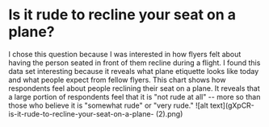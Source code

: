 # Is it rude to recline your seat on a plane?
I chose this question because I was interested in how flyers felt about having the person seated in front of them recline during a flight. I found this data set interesting because it reveals what plane etiquette looks like today and what people expect from fellow flyers.
This chart shows how respondents feel about people reclining their seat on a plane. It reveals that a large portion of respondents feel that it is "not rude at all" -- more so than those who believe it is "somewhat rude" or "very rude."
![alt text](gXpCR-is-it-rude-to-recline-your-seat-on-a-plane- (2).png)
